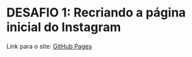 # DESAFIO 1: Recriando a página inicial do Instagram 

Link para o site: [GitHub Pages](https://darlley.github.io/Frontend/Digital-Innovation-One/bootcamp-HTMLWebDeveloper/04-RecriandoInstagram/)
